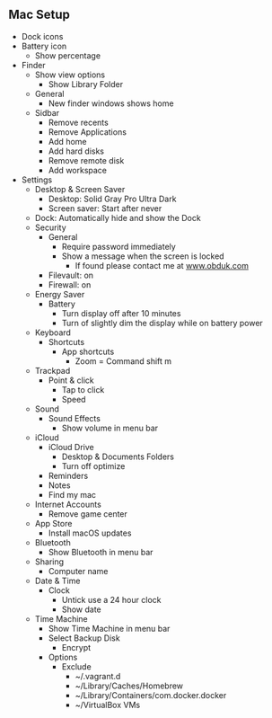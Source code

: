 Mac Setup
---------

* Dock icons
* Battery icon
  * Show percentage
* Finder
  * Show view options
    * Show Library Folder
  * General
    * New finder windows shows home
  * Sidbar
    * Remove recents
    * Remove Applications
    * Add home
    * Add hard disks
    * Remove remote disk
    * Add workspace
* Settings
  * Desktop & Screen Saver
    * Desktop: Solid Gray Pro Ultra Dark
    * Screen saver: Start after never
  * Dock: Automatically hide and show the Dock
  * Security
    * General
      * Require password immediately
      * Show a message when the screen is locked
        * If found please contact me at www.obduk.com
    * Filevault: on
    * Firewall: on
  * Energy Saver
    * Battery
      * Turn display off after 10 minutes
      * Turn of slightly dim the display while on battery power
  * Keyboard
    * Shortcuts
      * App shortcuts
        * Zoom = Command shift m
  * Trackpad
    * Point & click
      * Tap to click
      * Speed
  * Sound
    * Sound Effects
      * Show volume in menu bar
  * iCloud
    * iCloud Drive
      * Desktop & Documents Folders
      * Turn off optimize
    * Reminders
    * Notes
    * Find my mac
  * Internet Accounts
    * Remove game center
  * App Store
    * Install macOS updates
  * Bluetooth
    * Show Bluetooth in menu bar
  * Sharing
    * Computer name
  * Date & Time
    * Clock
      * Untick use a 24 hour clock
      * Show date
  * Time Machine
    * Show Time Machine in menu bar
    * Select Backup Disk
      * Encrypt
    * Options
      * Exclude
        * ~/.vagrant.d
        * ~/Library/Caches/Homebrew
        * ~/Library/Containers/com.docker.docker
        * ~/VirtualBox VMs
